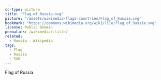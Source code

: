 ```yaml
---
cc-type: picture
title: "Flag_of_Russia.svg"
picture: "/assets/wikimedia-flags-countries/Flag_of_Russia.svg"
bookmark: "https://commons.wikimedia.org/wiki/File:Flag_of_Russia.svg"
license: Public Domain
permalink: /wikimedia/:title/
related:
  - Russia - Wikipedia
tags:
  - Flag
  - Russia
  - SVG
---
```

Flag of Russia
